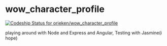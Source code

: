 wow_character_profile
=====================

[ ![Codeship Status for orieken/wow_character_profile](https://www.codeship.io/projects/1f184720-3c7e-0132-f49a-66a56da62eaf/status)](https://www.codeship.io/projects/42993)

playing around with Node and Express and Angular, Testing with Jasmine(i hope)

